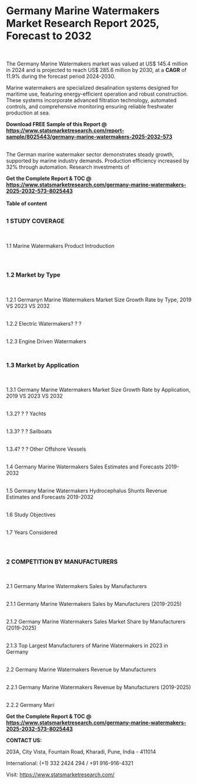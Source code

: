 <h1>Germany Marine Watermakers Market Research Report 2025, Forecast to 2032</h1><br/><p>The Germany Marine Watermakers market was valued at US$ 145.4 million in 2024 and is projected to reach US$ 285.6 million by 2030, at a <strong>CAGR</strong> of 11.9% during the forecast period 2024-2030.</p><p>
 
 Marine watermakers are specialized desalination systems designed for maritime use, featuring energy-efficient operation and robust construction. These systems incorporate advanced filtration technology, automated controls, and comprehensive monitoring ensuring reliable freshwater production at sea.</p><div><b>Download FREE Sample of this Report @ <a href="https://www.statsmarketresearch.com/download-free-sample/8025443/germany-marine-watermakers-2025-2032-573">https://www.statsmarketresearch.com/report-sample/8025443/germany-marine-watermakers-2025-2032-573</a></b></div><br><p>
 
 The German marine watermaker sector demonstrates steady growth, supported by marine industry demands. Production efficiency increased by 32% through automation. Research investments of</p><div><b>Get the Complete Report & TOC @ <a href="https://www.statsmarketresearch.com/germany-marine-watermakers-2025-2032-573-8025443">https://www.statsmarketresearch.com/germany-marine-watermakers-2025-2032-573-8025443</a></b></div><br><b>Table of content</b><p><h2><span style="font-size:16px"><strong>1 STUDY COVERAGE</strong></span></h2><br />
 
 <p>1.1 Marine Watermakers Product Introduction</p><br />
 
 <h2><span style="font-size:16px"><strong>1.2 Market by Type</strong></span></h2><br />
 
 <p>1.2.1 Germanyn Marine Watermakers Market Size Growth Rate by Type, 2019 VS 2023 VS 2032<br /><br />
 
 1.2.2 Electric Watermakers? ? ? <br /><br />
 
 1.2.3 Engine Driven Watermakers<br /><br />
 
 <h2><span style="font-size:16px"><strong>1.3 Market by Application</strong></span></h2><br />
 
 <p>1.3.1 Germany Marine Watermakers Market Size Growth Rate by Application, 2019 VS 2023 VS 2032<br /><br />
 
 1.3.2? ? ? Yachts<br /><br />
 
 1.3.3? ? ? Sailboats<br /><br />
 
 1.3.4? ? ? Other Offshore Vessels<br /><br />
 
 1.4 Germany Marine Watermakers Sales Estimates and Forecasts 2019-2032<br /><br />
 
 1.5 Germany Marine Watermakers Hydrocephalus Shunts Revenue Estimates and Forecasts 2019-2032<br /><br />
 
 1.6 Study Objectives<br /><br />
 
 1.7 Years Considered</p><br />
 
 <h2><span style="font-size:16px"><strong>2 COMPETITION BY MANUFACTURERS</strong></span></h2><br />
 
 <p>2.1 Germany Marine Watermakers Sales by Manufacturers<br /><br />
 
 2.1.1 Germany Marine Watermakers Sales by Manufacturers (2019-2025)<br /><br />
 
 2.1.2 Germany Marine Watermakers Sales Market Share by Manufacturers (2019-2025)<br /><br />
 
 2.1.3 Top Largest Manufacturers of Marine Watermakers in 2023 in Germany<br /><br />
 
 2.2 Germany Marine Watermakers Revenue by Manufacturers<br /><br />
 
 2.2.1 Germany Marine Watermakers Revenue by Manufacturers (2019-2025)<br /><br />
 
 2.2.2 Germany Mari<br><div><b>Get the Complete Report & TOC @ <a href="https://www.statsmarketresearch.com/germany-marine-watermakers-2025-2032-573-8025443">https://www.statsmarketresearch.com/germany-marine-watermakers-2025-2032-573-8025443</a></b></div></p>
 
 <b>CONTACT US:</b><br>
 
 203A, City Vista, Fountain Road, Kharadi, Pune, India - 411014 <br>
 
 International: (+1) 332 2424 294 / +91 916-916-4321<br>
 
 Visit: <a href="https://www.statsmarketresearch.com/">https://www.statsmarketresearch.com/</a>
 
 <br>